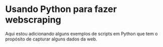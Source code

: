# Usando Python para fazer webscraping

Aqui estou adicionando alguns exemplos de scripts em Python que tem o propósito de capturar
alguns dados da web.

